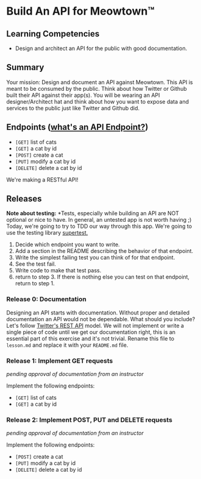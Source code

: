 # Build An API for Meowtown™

## Learning Competencies
- Design and architect an API for the public with good documentation.

## Summary

Your mission: Design and document an API against Meowtown.
This API is meant to be consumed by the public. Think about how Twitter or
Github built their API against their app(s). You will be wearing an API designer/Architect
hat and think about how you want to expose data and services to the public just like
Twitter and Github did.


## Endpoints ([what's an API Endpoint?](http://bit.ly/1jIgbNw))
- `[GET]` list of cats
- `[GET]` a cat by id
- `[POST]` create a cat 
- `[PUT]` modify a cat by id 
- `[DELETE]` delete a cat by id 

We're making a RESTful API!

## Releases
**Note about testing:** *Tests, especially while building an API are NOT optional or nice to have.
In general, an untested app is not worth having ;) Today, we're going to try to TDD our way through this app. 
We're going to use the testing library [supertest.](https://github.com/visionmedia/supertest)

1. Decide which endpoint you want to write.
2. Add a section in the README describing the behavior of that endpoint.
3. Write the simplest failing test you can think of for that endpoint.
4. See the test fail.
5. Write code to make that test pass.
6. return to step 3. If there is nothing else you can test on that endpoint, return to step 1.

### Release 0: Documentation
Designing an API starts with documentation. Without proper and detailed documentation
an API would not be dependable. What should you include? Let's follow [Twitter's REST API](https://dev.twitter.com/docs/api/1.1) model.
We will not implement or write a single piece of code until we get our documentation right, this is an
essential part of this exercise and it's not trivial. Rename this file to `lesson.md` and replace it with your `README.md` file.

### Release 1: Implement GET requests
_pending approval of documentation from an instructor_

Implement the following endpoints:
- `[GET]` list of cats
- `[GET]` a cat by id

### Release 2: Implement POST, PUT and DELETE requests
_pending approval of documentation from an instructor_

Implement the following endpoints:
- `[POST]` create a cat 
- `[PUT]` modify a cat by id 
- `[DELETE]` delete a cat by id 
